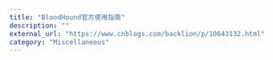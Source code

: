 ```yaml
---
title: "BloodHound官方使用指南"
description: ""
external_url: "https://www.cnblogs.com/backlion/p/10643132.html"
category: "Miscellaneous"
---
```

